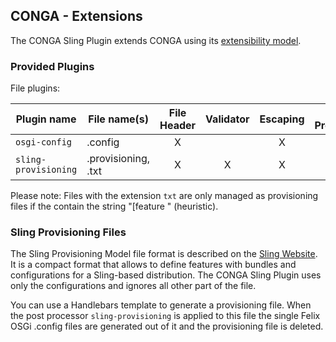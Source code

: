 ## CONGA - Extensions

The CONGA Sling Plugin extends CONGA using its [extensibility model][conga-extensibility].


### Provided Plugins

File plugins:

| Plugin name          | File name(s)        | File Header | Validator | Escaping | Post Processor |
|----------------------|---------------------|:-----------:|:---------:|:--------:|:--------------:|
| `osgi-config`        | .config             | X           |           | X        |                |
| `sling-provisioning` | .provisioning, .txt | X           | X         | X        | X              |

Please note: Files with the extension `txt` are only managed as provisioning files if the contain the string "[feature " (heuristic).


### Sling Provisioning Files

The Sling Provisioning Model file format is described on the [Sling Website][sling-slingstart]. It is a compact format that allows to define features with bundles and configurations for a Sling-based distribution. The CONGA Sling Plugin uses only the configurations and ignores all other part of the file.

You can use a Handlebars template to generate a provisioning file. When the post processor `sling-provisioning` is applied to this file the single Felix OSGi .config files are generated out of it and the provisioning file is deleted.


[conga-extensibility]: https://devops.wcm.io/conga/extensibility.html
[sling-slingstart]: https://sling.apache.org/documentation/development/slingstart.html
